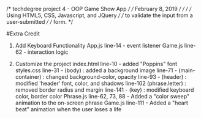 /* techdegree project 4 - OOP Game Show App       */
/* February 8, 2019                               */
/*                                               */
/* Using HTML5, CSS, Javascript, and JQuery      */
/* to validate the input from a user-submitted   */
/* form.                                         */ 

#Extra Credit

1. Add Keyboard Functionality
    App.js
        line-14 - event listener
    Game.js
        line-62 - interaction logic

2. Customize the project
    index.html
        line-10 - added "Poppins" font
    styles.css
        line-31 - (body) : added a background image
        line-71 - (main-container) : changed background-color, opacity
        line-93 - (header) : modified 'header' font, color, and shadows
        line-102 (phrase.letter) : removed border radius and margin
        line-141 - (key) : modified keyboard color, border color
    Phrase.js
        line-62, 73, 88 - Added a "color sweep" animation to the on-screen phrase
    Game.js
        line-111 - Added a "heart beat" animation when the user loses a life